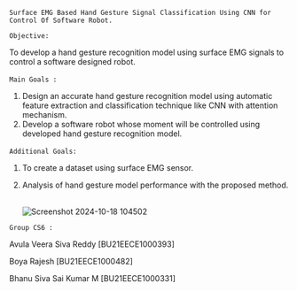 ``Surface EMG Based Hand Gesture Signal Classification Using CNN for Control Of Software Robot​.``

``Objective:`` 

To develop a hand gesture recognition model using surface  EMG signals to control a software designed robot.

``Main Goals :``​

1) Design an accurate hand gesture recognition model using automatic feature extraction and classification technique like  CNN with attention mechanism.​
2) Develop a software robot whose moment will be controlled using developed hand gesture recognition model.​

``Additional Goals:``​
1) To create a dataset using surface EMG sensor.​

2) Analysis of hand gesture model performance with the proposed method. ​

   ![Screenshot 2024-10-18 104502](https://github.com/user-attachments/assets/89bd53ae-ef76-4136-9b16-0d5e59d28ecb)

``Group CS6 :``

Avula Veera Siva Reddy ​[BU21EECE1000393]

Boya Rajesh ​[BU21EECE1000482]

Bhanu Siva Sai Kumar M [BU21EECE1000331]
